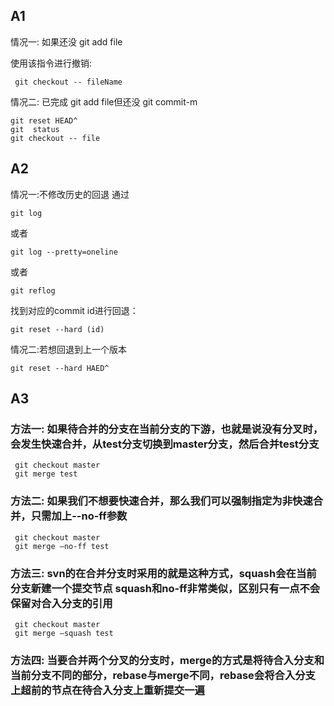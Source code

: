 ## A1

情况一: 如果还没     git add file    


使用该指令进行撤销: 

     git checkout -- fileName     


情况二: 已完成    git add file但还没 git commit-m 

    git reset HEAD^
    git  status
    git checkout -- file 

## A2
情况一:不修改历史的回退
通过 

    git log 

或者

    git log --pretty=oneline 

或者

    git reflog

找到对应的commit id进行回退：

    git reset --hard (id)
情况二:若想回退到上一个版本

    git reset --hard HAED^

 ## A3

 ### 方法一: 如果待合并的分支在当前分支的下游，也就是说没有分叉时，会发生快速合并，从test分支切换到master分支，然后合并test分支

     git checkout master
     git merge test
### 方法二: 如果我们不想要快速合并，那么我们可以强制指定为非快速合并，只需加上--no-ff参数

     git checkout master
     git merge –no-ff test

### 方法三: svn的在合并分支时采用的就是这种方式，squash会在当前分支新建一个提交节点 squash和no-ff非常类似，区别只有一点不会保留对合入分支的引用

     git checkout master
     git merge –squash test

### 方法四: 当要合并两个分叉的分支时，merge的方式是将待合入分支和当前分支不同的部分，rebase与merge不同，rebase会将合入分支上超前的节点在待合入分支上重新提交一遍

